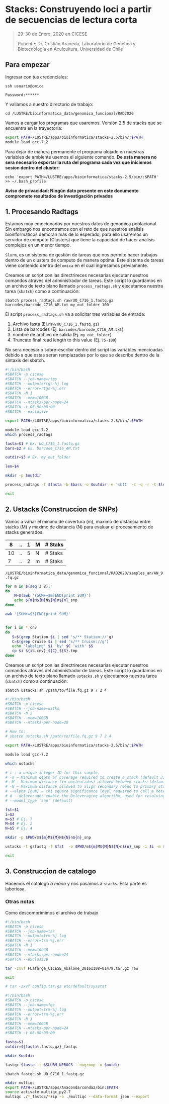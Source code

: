 # Stacks: Construyendo loci a partir de secuencias de lectura corta

> 29-30 de Enero, 2020 en CICESE
>
> Ponente: Dr. Cristián Araneda, Laboratorio de Genética y Biotecnología en Acuicultura, Universidad de Chile

## Para empezar

Ingresar con tus credenciales:

`ssh usuario@omica`

`Password:******`

Y vallamos a nuestro directorio de trabajo:

`cd /LUSTRE/bioinformatica_data/genomica_funcional/RAD2020`

Vamos a cargar los programas que usaremos. Versión 2.5 de stacks que se encuentra en la trayectoria:

```bash
export PATH=/LUSTRE/apps/bioinformatica/stacks-2.5/bin/:$PATH
module load gcc-7.2
```

Para dejar de manera permanente el programa alojado en nuestras variables de ambiente usemos el siguiente comando. **De esta manera no sera necesario exportar la ruta del programa cada vez que iniciemos sesion dentro del cluster:**

`echo 'export PATH=/LUSTRE/apps/bioinformatica/stacks-2.5/bin/:$PATH' >> ~/.bash_profile`

**Aviso de privacidad: Ningún dato presente en este documento compromete resultados de investigación privados**

## 1. Procesando Radtags

Estamos muy emocionados por nuestros datos de genomica poblacional. Sin embargo nos encontramos con el reto de que nuestros analisis bioinformaticos demoran mas de lo esperado, para ello usaremos un servidor de computo (Clusters) que tiene la capacidad de hacer analisis complejos en un menor tiempo. 

`Slurm`, es un sistema de gestión de tareas que nos permite hacer trabajos dentro de un clusters de computo de manera optima. Este sistema de tareas viene contenido dentro del `omica` en el cual ingresamos previamente.

Creamos un script con las directrireces necesarias ejecutar nuestros comandos atraves del administrador de tareas. Este script lo guardamos en un archivo de texto plano llamado `process_radtags.sh` y ejecutamos nuestra tarea (`sbatch`) como a continuación:

`sbatch process_radtags.sh raw/UO_C716_1.fastq.gz barcodes/barcode_C716_AM.txt my_out_folder 100` 

El script `process_radtags.sh` va a solicitar tres variables de entrada:

1. Archivo fasta (Ej.`raw/UO_C716_1.fastq.gz`)
2. Lista de barcodes (Ej. `barcodes/barcode_C716_AM.txt`)
3. nombre de archivo de salida (Ej. `my_out_folder`)
4. Truncate final read length to this value (Ej. `75-100`)

No sera necesario sobre-escribir dentro del script las variables mencioadas debido a que estas seran remplazadas por lo que se describe dentro de la sintaxis del sbatch.

```bash
#!/bin/bash
#SBATCH -p cicese
#SBATCH --job-name=rtgs 
#SBATCH --output=rtgs-%j.log 
#SBATCH --error=rtgs-%j.err 
#SBATCH -N 1
#SBATCH --mem=100GB
#SBATCH --ntasks-per-node=24 
#SBATCH -t 06-00:00:00 
#SBATCH --exclusive

export PATH=/LUSTRE/apps/bioinformatica/stacks-2.5/bin/:$PATH

module load gcc-7.2
which process_radtags

fasta=$1 # Ex. UO_C716_1.fastq.gz
bars=$2 # Ex. barcode_C716_AM.txt

outdir=$3 # Ex. my_out_folder

len=$4

mkdir -p $outdir

process_radtags -f $fasta -b $bars -o $outdir -e 'sbfI' -c -q -r -t $len

exit
```

## 2. Ustacks (Construccion de SNPs)

Vamos a variar el minimo de covertura (m), maximo de distancia entre stacks (M) y  maximo de distancia (N)  para evaluar el procesamiento de stacks generados. 

| 8    | ..   | 1    | M    | # Staks |
| ---- | ---- | ---- | ---- | ------- |
| 10   | ..   | 5    | N    | # Staks |
| 7    | ..   | 2    | m    | # Staks |

`/LUSTRE/bioinformatica_data/genomica_funcional/RAD2020/samples_an/AN_9.fq.gz`

```bash
for m in $(seq 3 8); 
do
	M=$(awk '{SUM+=$m}END{print SUM}')
	echo ${m}M${M}N${N}n${n}_snp
done

awk '{SUM+=$3}END{print SUM}'


for i in *.cnv
do
   S=$(grep Station $i | sed 's/** Station://'g)
   C=$(grep Cruise $i | sed 's/** Cruise://g')
   echo 'labeling' $i 'by' $C 'with' $S
   cp $i ${i%.cnv}_${C}_${S}.tmp
done
```



Creamos un script con las directrireces necesarias ejecutar nuestros comandos atraves del administrador de tareas. Este script lo guardamos en un archivo de texto plano llamado `ustacks.sh` y ejecutamos nuestra tarea (`sbatch`) como a continuación:

`sbatch ustacks.sh /path/to/file.fq.gz 9 7 2 4` 

```bash
#!/bin/bash
#SBATCH -p cicese
#SBATCH --job-name=ustks
#SBATCH -N 2
#SBATCH --mem=100GB
#SBATCH --ntasks-per-node=20

# How to:
# sbatch ustacks.sh /path/to/file.fq.gz 9 7 2 4

export PATH=/LUSTRE/apps/bioinformatica/stacks-2.5/bin/:$PATH

module load gcc-7.2

which ustacks

# i : a unique integer ID for this sample.
# -m — Minimum depth of coverage required to create a stack (default 3).
# -M — Maximum distance (in nucleotides) allowed between stacks (default 2).
# -N — Maximum distance allowed to align secondary reads to primary stacks (default: M + 2).
# --alpha [num] — chi square significance level required to call a heterozygote or homozygote, either 0.1, 0.05 (default), 0.01, or 0.001 
# d --deleverage: enable the Deleveraging algorithm, used for resolving over merged tags.
# --model_type 'snp' (default)

fst=$1
i=$2
m=$3 # Ej. 7
M=$4 # Ej. 2
N=$5 # Ej. 4

mkdir -p $PWD/m${m}M${M}N${N}n${n}_snp

ustacks -t gzfastq -f $fst  -o $PWD/m${m}M${M}N${N}n${n}_snp -i $i -m $m -M $M -N $N --alpha 0.05 -d -H -p $SLURM_NPROCS

exit
```

## 3. Construccion de catalogo

Hacemos el catalogo _a mano_ y nos pasamos a `stacks`. Esta parte es laboriosa. 



### Otras notas

Como descomprimimos el archivo de trabajo

```bash
#!/bin/bash
#SBATCH -p cicese
#SBATCH --job-name=tar 
#SBATCH --output=trm-%j.log 
#SBATCH --error=trm-%j.err 
#SBATCH -N 1
#SBATCH --mem=100GB
#SBATCH --ntasks-per-node=24 
#SBATCH --exclusive

tar -zxvf FLafarga_CICESE_Abalone_20161108−01479.tar.gz raw

exit

# tar -zxvf config.tar.gz etc/default/sysstat
```



```bash
#!/bin/bash
#SBATCH -p cicese
#SBATCH --job-name=fqc 
#SBATCH --output=trm-%j.log 
#SBATCH --error=trm-%j.err 
#SBATCH -N 3
#SBATCH --mem=100GB
#SBATCH --ntasks-per-node=24 
#SBATCH -t 06-00:00:00

fasta=$1
outdir=${fasta%.fastq.gz}_fastqc

mkdir $outdir

fastqc $fasta -t $SLURM_NPROCS --nogroup -o $outdir
```

`sbatch fastqc.sh UO_C716_1.fastq.gz`

```bash
mkdir multiqc
export PATH=/LUSTRE/apps/Anaconda/conda2/bin:$PATH
source activate multiqc_py2.7
multiqc ./*_fastqc/*zip -o ./multiqc --data-format json --export
```



